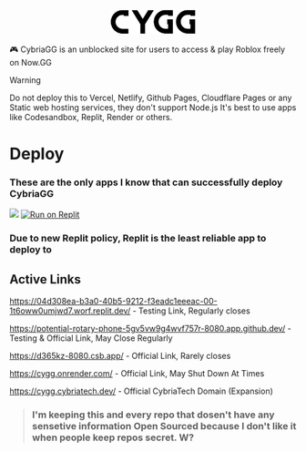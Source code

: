 <p align="center">
<kbd>
<img width="150px" src="/public/cygg-logo-invert.png">
</kbd>
</p>

🎮 CybriaGG is an unblocked site for users to access & play Roblox freely on Now.GG

> [!WARNING]
> Do not deploy this to Vercel, Netlify, Github Pages, Cloudflare Pages or any Static web hosting services, they don't support Node.js
> It's best to use apps like Codesandbox, Replit, Render or others.

# Deploy

### These are the only apps I know that can successfully deploy CybriaGG

<a href="https://render.com/deploy?repo=https://github.com/CybriaTech/CybriaGG"><img height="30px" src="https://img.shields.io/badge/render-4f65f1.svg?style=for-the-badge&logo=render&logoColor=46e3b7"><img></a>
[![Run on Replit](https://binbashbanana.github.io/deploy-buttons/buttons/remade/replit.svg)](https://replit.com/github/CybriaTech/CybriaGG)

### Due to new Replit policy, Replit is the least reliable app to deploy to


## Active Links

https://04d308ea-b3a0-40b5-9212-f3eadc1eeeac-00-1t6oww0umjwd7.worf.replit.dev/ - Testing Link, Regularly closes

https://potential-rotary-phone-5gv5vw9g4wvf757r-8080.app.github.dev/ - Testing & Official Link, May Close Regularly

https://d365kz-8080.csb.app/ - Official Link, Rarely closes

https://cygg.onrender.com/ - Official Link, May Shut Down At Times

https://cygg.cybriatech.dev/ - Official CybriaTech Domain (Expansion)

> ### I'm keeping this and every repo that dosen't have any sensetive information Open Sourced because I don't like it when people keep repos secret. W?
